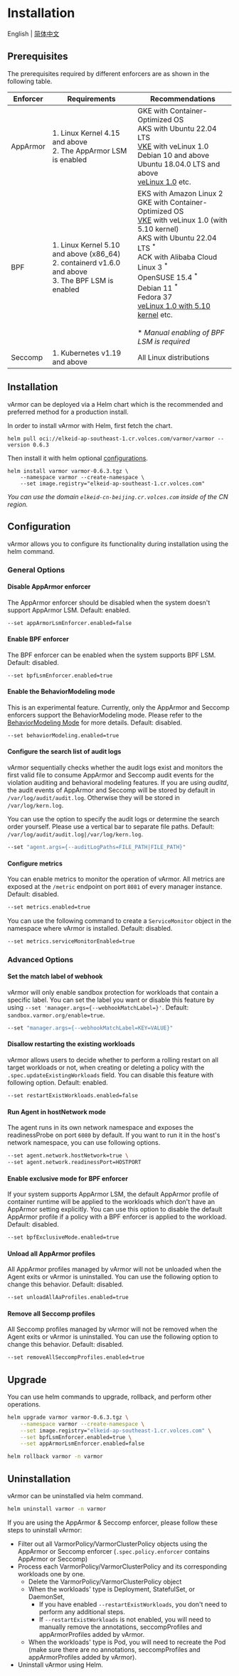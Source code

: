 # Installation
English | [简体中文](installation.zh_CN.md)

## Prerequisites

The prerequisites required by different enforcers are as shown in the following table.

|Enforcer|Requirements|Recommendations|
|------------|--------------------------------------------|--------|
|AppArmor    |1. Linux Kernel 4.15 and above<br />2. The AppArmor LSM is enabled|GKE with Container-Optimized OS<br />AKS with Ubuntu 22.04 LTS<br />[VKE](https://www.volcengine.com/product/vke) with veLinux 1.0<br />Debian 10 and above<br />Ubuntu 18.04.0 LTS and above<br />[veLinux 1.0](https://www.volcengine.com/docs/6396/74967) etc.
|BPF         |1. Linux Kernel 5.10 and above (x86_64)<br />2. containerd v1.6.0 and above<br />3. The BPF LSM is enabled|EKS with Amazon Linux 2<br />GKE with Container-Optimized OS<br />[VKE](https://www.volcengine.com/product/vke) with veLinux 1.0 (with 5.10 kernel)<br />AKS with Ubuntu 22.04 LTS <sup>\*</sup><br />ACK with Alibaba Cloud Linux 3 <sup>\*</sup><br />OpenSUSE 15.4 <sup>\*</sup><br />Debian 11 <sup>\*</sup><br />Fedora 37 <br />[veLinux 1.0 with 5.10 kernel](https://www.volcengine.com/docs/6396/74967) etc.<br /><br />* *Manual enabling of BPF LSM is required*
|Seccomp     |1. Kubernetes v1.19 and above|All Linux distributions

## Installation

vArmor can be deployed via a Helm chart which is the recommended and preferred method for a production install.

In order to install vArmor with Helm, first fetch the chart.

```
helm pull oci://elkeid-ap-southeast-1.cr.volces.com/varmor/varmor --version 0.6.3
```

Then install it with helm optional [configurations](#configuration).

```
helm install varmor varmor-0.6.3.tgz \
    --namespace varmor --create-namespace \
    --set image.registry="elkeid-ap-southeast-1.cr.volces.com"
```

*You can use the domain `elkeid-cn-beijing.cr.volces.com` inside of the CN region.*

## Configuration

vArmor allows you to configure its functionality during installation using the helm command.

### General Options
#### Disable AppArmor enforcer
The AppArmor enforcer should be disabled when the system doesn't support AppArmor LSM. Default: enabled.

```bash
--set appArmorLsmEnforcer.enabled=false
```

#### Enable BPF enforcer
The BPF enforcer can be enabled when the system supports BPF LSM. Default: disabled.

```bash
--set bpfLsmEnforcer.enabled=true
```

#### Enable the BehaviorModeling mode
This is an experimental feature. Currently, only the AppArmor and Seccomp enforcers support the BehaviorModeling mode. Please refer to the [BehaviorModeling Mode](../guides/policies_and_rules/policy_modes/behavior_modeling.md) for more details. Default: disabled.

```bash
--set behaviorModeling.enabled=true
```

#### Configure the search list of audit logs
vArmor sequentially checks whether the audit logs exist and monitors the first valid file to consume AppArmor and Seccomp audit events for the violation auditing and behavioral modeling features. If you are using *auditd*, the audit events of AppArmor and Seccomp will be stored by default in `/var/log/audit/audit.log`. Otherwise they will be stored in `/var/log/kern.log`. 

You can use the option to specify the audit logs or determine the search order yourself. Please use a vertical bar to separate file paths. Default: `/var/log/audit/audit.log|/var/log/kern.log`.

```bash
--set "agent.args={--auditLogPaths=FILE_PATH|FILE_PATH}"
```

#### Configure metrics
You can enable metrics to monitor the operation of vArmor. All metrics are exposed at the `/metric` endpoint on port `8081` of every manager instance. Default: disabled.

```bash
--set metrics.enabled=true
```

You can use the following command to create a `ServiceMonitor` object in the namespace where vArmor is installed. Default: disabled.

```bash
--set metrics.serviceMonitorEnabled=true
```

### Advanced Options
#### Set the match label of webhook
vArmor will only enable sandbox protection for workloads that contain a specific label. You can set the label you want or disable this feature by using `--set 'manager.args={--webhookMatchLabel=}'`. Default: `sandbox.varmor.org/enable=true`.

```bash
--set "manager.args={--webhookMatchLabel=KEY=VALUE}"
```

#### Disallow restarting the existing workloads
vArmor allows users to decide whether to perform a rolling restart on all target workloads or not, when creating or deleting a policy with the `.spec.updateExistingWorkloads` field. You can disable this feature with following option. Default: enabled.

```bash
--set restartExistWorkloads.enabled=false
```

#### Run Agent in hostNetwork mode
The agent runs in its own network namespace and exposes the readinessProbe on port `6080` by default. If you want to run it in the host's network namespace, you can use following options.

```bash
--set agent.network.hostNetwork=true \
--set agent.network.readinessPort=HOSTPORT
```

#### Enable exclusive mode for BPF enforcer
If your system supports AppArmor LSM, the default AppArmor profile of container runtime will be applied to the workloads which don't have an AppArmor setting explicitly.
You can use this option to disable the default AppArmor profile if a policy with a BPF enforcer is applied to the workload. Default: disabled.

```bash
--set bpfExclusiveMode.enabled=true
```

#### Unload all AppArmor profiles
All AppArmor profiles managed by vArmor will not be unloaded when the Agent exits or vArmor is uninstalled.
You can use the following option to change this behavior. Default: disabled.

```bash
--set unloadAllAaProfiles.enabled=true
```

#### Remove all Seccomp profiles
All Seccomp profiles managed by vArmor will not be removed when the Agent exits or vArmor is uninstalled.
You can use the following option to change this behavior. Default: disabled.

```bash
--set removeAllSeccompProfiles.enabled=true
``` 

## Upgrade

You can use helm commands to upgrade, rollback, and perform other operations.
```bash
helm upgrade varmor varmor-0.6.3.tgz \
    --namespace varmor --create-namespace \
    --set image.registry="elkeid-ap-southeast-1.cr.volces.com" \
    --set bpfLsmEnforcer.enabled=true \
    --set appArmorLsmEnforcer.enabled=false
```
```bash
helm rollback varmor -n varmor
```

## Uninstallation

vArmor can be uninstalled via helm command.

```bash
helm uninstall varmor -n varmor
```

If you are using the AppArmor & Seccomp enforcer, please follow these steps to uninstall vArmor:
* Filter out all VarmorPolicy/VarmorClusterPolicy objects using the AppArmor or Seccomp enforcer (`.spec.policy.enforcer` contains AppArmor or Seccomp)
* Process each VarmorPolicy/VarmorClusterPolicy and its corresponding workloads one by one.
  * Delete the VarmorPolicy/VarmorClusterPolicy object
  * When the workloads' type is Deployment, StatefulSet, or DaemonSet,
    * If you have enabled `--restartExistWorkloads`, you don't need to perform any additional steps.
    * If `--restartExistWorkloads` is not enabled, you will need to manually remove the annotations, seccompProfiles and appArmorProfiles added by vArmor.
  * When the workloads' type is Pod, you will need to recreate the Pod (make sure there are no annotations, seccompProfiles and appArmorProfiles added by vArmor).
* Uninstall vArmor using Helm.
